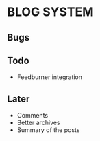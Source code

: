 # BLOG SYSTEM



## Bugs

## Todo

* Feedburner integration






## Later

* Comments
* Better archives
* Summary of the posts